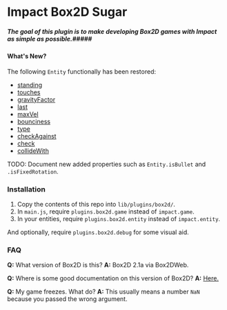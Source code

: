 Impact Box2D Sugar
==========

##### The goal of this plugin is to make developing Box2D games with Impact as simple as possible.#####

#### What's New? ####

The following `Entity` functionally has been restored:
- [standing](http://impactjs.com/documentation/class-reference/entity#standing)
- [touches](http://impactjs.com/documentation/class-reference/entity#touches)
- [gravityFactor](http://impactjs.com/documentation/class-reference/entity#gravityfactor)
- [last](http://impactjs.com/documentation/class-reference/entity#last-x-last-y)
- [maxVel](http://impactjs.com/documentation/class-reference/entity#maxvel-x-maxvel-y)
- [bounciness](http://impactjs.com/documentation/class-reference/entity#bounciness)
- [type](http://impactjs.com/documentation/class-reference/entity#type)
- [checkAgainst](http://impactjs.com/documentation/class-reference/entity#checkagainst)
- [check](http://impactjs.com/documentation/class-reference/entity#check)
- [collideWith](http://impactjs.com/documentation/class-reference/entity#collidewith)

TODO: Document new added properties such as `Entity.isBullet` and `.isFixedRotation`.

### Installation ###

1. Copy the contents of this repo into `lib/plugins/box2d/`.
2. In `main.js`, require `plugins.box2d.game` instead of `impact.game`.
3. In your entities, require `plugins.box2d.entity` instead of `impact.entity`.

And optionally, require `plugins.box2d.debug` for some visual aid.

### FAQ ###

**Q:** What version of Box2D is this?
**A:** Box2D 2.1a via Box2DWeb.

**Q:** Where is some good documentation on this version of Box2D?
**A:** [Here.](http://www.box2dflash.org/docs/2.1a/reference/)

**Q:** My game freezes. What do?
**A:** This usually means a number `NaN` because you passed the wrong argument.
